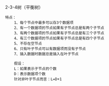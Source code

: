 2-3-4树（平衡树）
    
    特点：
        1、每个节点中最多可以存3个数据项
        2、有一个数据项的节点如果有子节点总是有两个子节点
        3、有两个数据项的节点如果有子节点总是有三个子节点
        4、有三个数据项的节点如果有子节点总是有四个子节点
        5、不存在空节点
        6、只有叶子节点可以有数据项而没有子节点
        7、插入数据时数据总是插入在叶子节点
        
        假设：
        L：如果表示子节点的个数
        D：表示数据项个数
        针对非叶子节点而言：L=D+1